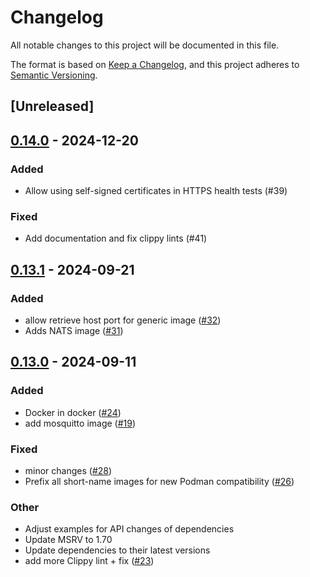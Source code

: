 # Changelog

All notable changes to this project will be documented in this file.

The format is based on [Keep a Changelog](https://keepachangelog.com/en/1.0.0/),
and this project adheres to [Semantic Versioning](https://semver.org/spec/v2.0.0.html).

## [Unreleased]

## [0.14.0](https://github.com/wefoxplatform/rustainers/compare/v0.13.1...v0.14.0) - 2024-12-20

### Added

- Allow using self-signed certificates in HTTPS health tests (#39)

### Fixed

- Add documentation and fix clippy lints (#41)

## [0.13.1](https://github.com/wefoxplatform/rustainers/compare/v0.13.0...v0.13.1) - 2024-09-21

### Added

- allow retrieve host port for generic image ([#32](https://github.com/wefoxplatform/rustainers/pull/32))
- Adds NATS image ([#31](https://github.com/wefoxplatform/rustainers/pull/31))

## [0.13.0](https://github-ilaborie/wefoxplatform/rustainers/compare/v0.12.0...v0.13.0) - 2024-09-11

### Added

- Docker in docker ([#24](https://github-ilaborie/wefoxplatform/rustainers/pull/24))
- add mosquitto image ([#19](https://github-ilaborie/wefoxplatform/rustainers/pull/19))

### Fixed

- minor changes ([#28](https://github-ilaborie/wefoxplatform/rustainers/pull/28))
- Prefix all short-name images for new Podman compatibility ([#26](https://github-ilaborie/wefoxplatform/rustainers/pull/26))

### Other

- Adjust examples for API changes of dependencies
- Update MSRV to 1.70
- Update dependencies to their latest versions
- add more Clippy lint + fix ([#23](https://github-ilaborie/wefoxplatform/rustainers/pull/23))
